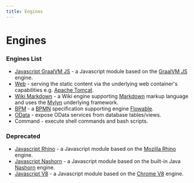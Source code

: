 ```yaml
---
title: Engines
---
```


Engines
===

### Engines List

- [Javascript GraalVM JS](https://github.com/eclipse/dirigible/tree/master/modules/engines/engine-javascript-graalvm) - a Javascript module based on the [GraalVM JS](https://www.graalvm.org/reference-manual/js/) engine.
- [Web](https://github.com/eclipse/dirigible/tree/master/modules/engines/engine-web) - serving the static content via the underlying web container's capabilities e.g. [Apache Tomcat](http://tomcat.apache.org/).
- [Wiki Markdown](https://github.com/eclipse/dirigible/tree/master/modules/engines/engine-wiki) - a Wiki engine supporting [Markdown](https://daringfireball.net/projects/markdown/syntax) markup language and uses the [Mylyn](https://wiki.eclipse.org/Mylyn/WikiText) underlying framework.
- [BPM](https://github.com/eclipse/dirigible/tree/master/modules/bpm/bpm-flowable) - a [BPMN](http://www.omg.org/bpmn/) specification supporting engine [Flowable](https://www.flowable.org/).
- [OData](https://olingo.apache.org/) - expose OData services from database tables/views.
- Command - execute shell commands and bash scripts.

### Deprecated

- [Javascript Rhino](https://github.com/eclipse/dirigible/tree/master/modules/engines/engine-javascript-rhino) - a Javascript module based on the [Mozilla Rhino](https://developer.mozilla.org/en-US/docs/Mozilla/Projects/Rhino) engine.
- [Javascript Nashorn](https://github.com/eclipse/dirigible/tree/master/modules/engines/engine-javascript-nashorn) - a Javascript module based on the built-in Java [Nashorn](http://www.oracle.com/technetwork/articles/java/jf14-nashorn-2126515.html) engine.
- [Javascript V8](https://github.com/eclipse/dirigible/tree/master/modules/engines/engine-javascript-v8) - a Javascript module based on the [Chrome V8](https://developers.google.com/v8/) engine.
